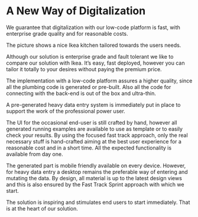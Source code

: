 # A New Way of Digitalization

We guarantee that digitalization with our low-code platform is fast, with enterprise grade quality and for reasonable costs. 

The picture shows a nice Ikea kitchen tailored towards the users needs.

Although our solution is enterprise grade and fault tolerant we like to compare our solution with Ikea. It’s easy, fast deployed, however you can tailor it totally to your desires without paying the premium price. 

The implementation with a low-code platform assures a higher quality, since all the plumbing code is generated or pre-built. Also all the code for connecting with the back-end is out of the box and ultra-thin. 

A pre-generated heavy data entry system is immediately put in place to support the work of the professional power user. 

The UI for the occasional end-user is still crafted by hand, however all generated running examples are available to use as template or to easily check your results. By using the focused fast track approach, only the real necessary stuff is hand-crafted aiming at the best user experience for a reasonable cost and in a short time. All the expected functionality is available from day one.

The generated part is mobile friendly available on every device. However, for heavy data entry a desktop remains the preferable way of entering and mutating the data. By design, all material is up to the latest design views and this is also ensured by the Fast Track Sprint approach with which we start.

The solution is inspiring and stimulates end users to start immediately. That is at the heart of our solution.